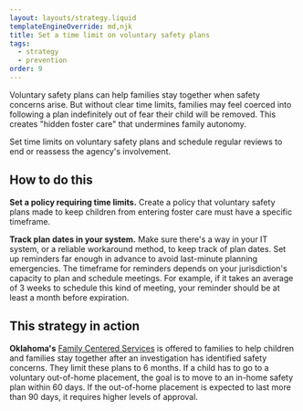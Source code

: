 ```yaml
---
layout: layouts/strategy.liquid
templateEngineOverride: md,njk
title: Set a time limit on voluntary safety plans
tags:
  - strategy
  - prevention
order: 9
---
```

Voluntary safety plans can help families stay together when safety concerns arise. But without clear time limits, families may feel coerced into following a plan indefinitely out of fear their child will be removed. This creates "hidden foster care" that undermines family autonomy.

Set time limits on voluntary safety plans and schedule regular reviews to end or reassess the agency's involvement.

## How to do this

**Set a policy requiring time limits.** Create a policy that voluntary safety plans made to keep children from entering foster care must have a specific timeframe.

**Track plan dates in your system.** Make sure there's a way in your IT system, or a reliable workaround method, to keep track of plan dates. Set up reminders far enough in advance to avoid last-minute planning emergencies. The timeframe for reminders depends on your jurisdiction's capacity to plan and schedule meetings. For example, if it takes an average of 3 weeks to schedule this kind of meeting, your reminder should be at least a month before expiration.

## This strategy in action

**Oklahoma's** [Family Centered Services](https://oklahoma.gov/okdhs/services/cws/cwparent-fcs.html) is offered to families to help children and families stay together after an investigation has identified safety concerns. They limit these plans to 6 months. If a child has to go to a voluntary out-of-home placement, the goal is to move to an in-home safety plan within 60 days. If the out-of-home placement is expected to last more than 90 days, it requires higher levels of approval.
